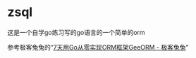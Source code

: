 # zsql

这是一个自学go练习写的go语言的一个简单的orm

参考极客兔兔的“[7天用Go从零实现ORM框架GeeORM - 极客兔兔](https://link.zhihu.com/?target=https%3A//geektutu.com/post/geeorm.html)”
